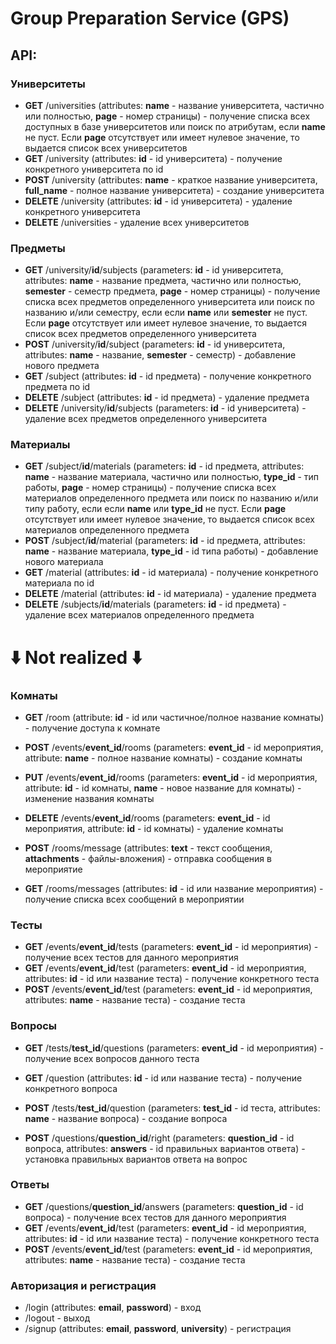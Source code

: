 # Group Preparation Service (GPS)

## API:
  ### Университеты
  * **GET** /universities (attributes: **name** - название университета, частично или полностью, **page** - номер страницы) - получение списка всех доступных в базе университетов или поиск по атрибутам, если **name** не пуст. Если **page** отсутствует или имеет нулевое значение, то выдается список всех университетов
  * **GET** /university (attributes: **id** - id университета) - получение конкретного университета по id
  * **POST** /university (attributes: **name** - краткое название университета, **full_name** - полное название университета) - создание университета
  * **DELETE** /university (attributes: **id** - id университета) - удаление конкретного университета
  * **DELETE** /universities - удаление всех университетов
  
### Предметы
  * **GET** /university/**id**/subjects (parameters: **id** - id университета, attributes: **name** - название предмета, частично или полностью, **semester** - семестр предмета, **page** - номер страницы) - получение списка всех предметов определенного университета или поиск по названию и/или семестру, если если **name** или **semester** не пуст. Если **page** отсутствует или имеет нулевое значение, то выдается список всех предметов определенного университета
  * **POST** /university/**id**/subject (parameters: **id** - id университета, attributes: **name** - название, **semester** - семестр) - добавление нового предмета
  * **GET** /subject (attributes: **id** - id предмета) - получение конкретного предмета по id
  * **DELETE** /subject (attributes: **id** - id предмета) - удаление предмета
  * **DELETE** /university/**id**/subjects (parameters: **id** - id университета) - удаление всех предметов определенного университета
  
### Материалы
  * **GET** /subject/**id**/materials (parameters: **id** - id предмета, attributes: **name** - название материала, частично или полностью, **type_id** - тип работы, **page** - номер страницы) - получение списка всех материалов определенного предмета или поиск по названию и/или типу работу, если если **name** или **type_id** не пуст. Если **page** отсутствует или имеет нулевое значение, то выдается список всех материалов определенного предмета
  * **POST** /subject/**id**/material (parameters: **id** - id предмета, attributes: **name** - название материала, **type_id** - id типа работы) - добавление нового материала
  * **GET** /material (attributes: **id** - id материала) - получение конкретного материала по id
  * **DELETE** /material (attributes: **id** - id материала) - удаление предмета
  * **DELETE** /subjects/**id**/materials (parameters: **id** - id предмета) - удаление всех материалов определенного предмета
  
# ⬇️ **Not realized** ⬇️
  
### Комнаты
  * **GET** /room (attribute: **id** - id или частичное/полное название комнаты) - получение доступа к комнате
  * **POST** /events/**event_id**/rooms (parameters: **event_id** - id мероприятия, attribute: **name** - полное название комнаты) - создание комнаты
  * **PUT** /events/**event_id**/rooms (parameters: **event_id** - id мероприятия, attribute: **id** - id комнаты, **name** - новое название для комнаты) - изменение названия комнаты
  * **DELETE** /events/**event_id**/rooms (parameters: **event_id** - id мероприятия, attribute: **id** - id комнаты) - удаление комнаты
  
  * **POST** /rooms/message (attributes: **text** - текст сообщения, **attachments** - файлы-вложения) - отправка сообщения в мероприятие
  * **GET** /rooms/messages (attributes: **id** - id или название мероприятия) - получение списка всех сообщений в мероприятии
  
### Тесты
  * **GET** /events/**event_id**/tests (parameters: **event_id** - id мероприятия) - получение всех тестов для данного мероприятия
  * **GET** /events/**event_id**/test (parameters: **event_id** - id мероприятия, attributes: **id** - id или название теста) - получение конкретного теста
  * **POST** /events/**event_id**/test (parameters: **event_id** - id мероприятия, attributes: **name** - название теста) - создание теста
  
### Вопросы
  * **GET** /tests/**test_id**/questions (parameters: **event_id** - id мероприятия) - получение всех вопросов данного теста
  * **GET** /question (attributes: **id** - id или название теста) - получение конкретного вопроса
  
  * **POST** /tests/**test_id**/question (parameters: **test_id** - id теста, attributes: **name** - название вопроса) - создание вопроса
  
  * **POST** /questions/**question_id**/right (parameters: **question_id** - id вопроса, attributes: **answers** - id правильных вариантов ответа) - установка правильных вариантов ответа на вопрос
  
 ### Ответы
  * **GET** /questions/**question_id**/answers (parameters: **question_id** - id вопроса) - получение всех тестов для данного мероприятия
  * **GET** /events/**event_id**/test (parameters: **event_id** - id мероприятия, attributes: **id** - id или название теста) - получение конкретного теста
  * **POST** /events/**event_id**/test (parameters: **event_id** - id мероприятия, attributes: **name** - название теста) - создание теста

### Авторизация и регистрация
  * /login (attributes: **email**, **password**) - вход 
  * /logout - выход
  * /signup (attributes: **email**, **password**, **university**) - регистрация
